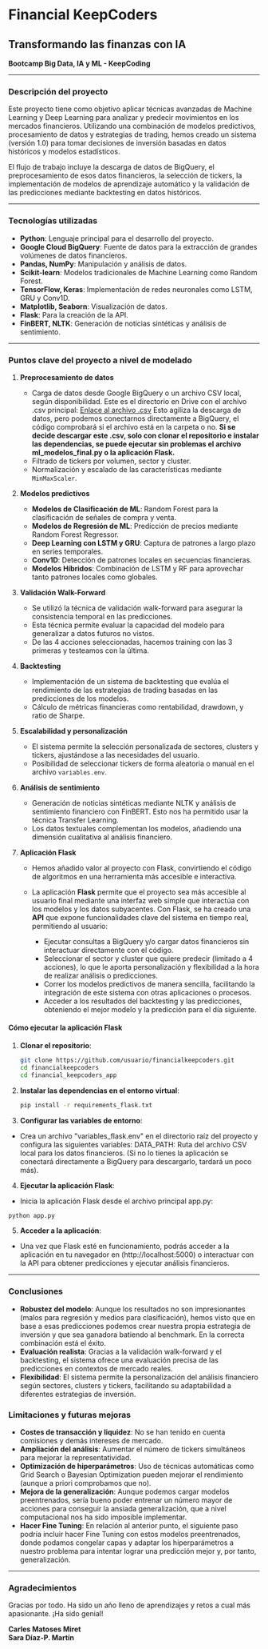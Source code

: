 # Financial KeepCoders 
## Transformando las finanzas con IA  
**Bootcamp Big Data, IA y ML - KeepCoding**

---

### Descripción del proyecto
Este proyecto tiene como objetivo aplicar técnicas avanzadas de Machine Learning y Deep Learning para analizar y predecir movimientos en los mercados financieros. Utilizando una combinación de modelos predictivos, procesamiento de datos y estrategias de trading, hemos creado un sistema (versión 1.0) para tomar decisiones de inversión basadas en datos históricos y modelos estadísticos.

El flujo de trabajo incluye la descarga de datos de BigQuery, el preprocesamiento de esos datos financieros, la selección de tickers, la implementación de modelos de aprendizaje automático y la validación de las predicciones mediante backtesting en datos históricos.

---

### Tecnologías utilizadas
- **Python**: Lenguaje principal para el desarrollo del proyecto.
- **Google Cloud BigQuery**: Fuente de datos para la extracción de grandes volúmenes de datos financieros.
- **Pandas, NumPy**: Manipulación y análisis de datos.
- **Scikit-learn**: Modelos tradicionales de Machine Learning como Random Forest.
- **TensorFlow, Keras**: Implementación de redes neuronales como LSTM, GRU y Conv1D.
- **Matplotlib, Seaborn**: Visualización de datos.
- **Flask**: Para la creación de la API.
- **FinBERT, NLTK**: Generación de noticias sintéticas y análisis de sentimiento.

---

### Puntos clave del proyecto a nivel de modelado

1. **Preprocesamiento de datos**
   - Carga de datos desde Google BigQuery o un archivo CSV local, según disponibilidad. Este es el directorio en Drive con el archivo .csv principal: [Enlace al archivo .csv](https://drive.google.com/drive/folders/1IdonUB38UQC8TSGIrdPwrMCv5eThVB5d?usp=sharing)
Esto agiliza la descarga de datos, pero podemos conectarnos directamente a BigQuery, el código comprobará si el archivo está en la carpeta o no.
**Si se decide descargar este .csv, solo con clonar el repositorio e instalar las dependencias, se puede ejecutar sin problemas el archivo ml_modelos_final.py o la aplicación Flask.**
   - Filtrado de tickers por volumen, sector y cluster.
   - Normalización y escalado de las características mediante `MinMaxScaler`.

2. **Modelos predictivos**
   - **Modelos de Clasificación de ML**: Random Forest para la clasificación de señales de compra y venta.
   - **Modelos de Regresión de ML**: Predicción de precios mediante Random Forest Regressor.
   - **Deep Learning con LSTM y GRU**: Captura de patrones a largo plazo en series temporales.
   - **Conv1D**: Detección de patrones locales en secuencias financieras.
   - **Modelos Híbridos**: Combinación de LSTM y RF para aprovechar tanto patrones locales como globales.

3. **Validación Walk-Forward**
   - Se utilizó la técnica de validación walk-forward para asegurar la consistencia temporal en las predicciones.
   - Esta técnica permite evaluar la capacidad del modelo para generalizar a datos futuros no vistos.
   - De las 4 acciones seleccionadas, hacemos training con las 3 primeras y testeamos con la última.

4. **Backtesting**
   - Implementación de un sistema de backtesting que evalúa el rendimiento de las estrategias de trading basadas en las predicciones de los modelos.
   - Cálculo de métricas financieras como rentabilidad, drawdown, y ratio de Sharpe.

5. **Escalabilidad y personalización**
   - El sistema permite la selección personalizada de sectores, clusters y tickers, ajustándose a las necesidades del usuario.
   - Posibilidad de seleccionar tickers de forma aleatoria o manual en el archivo `variables.env`.

6. **Análisis de sentimiento**
   - Generación de noticias sintéticas mediante NLTK y análisis de sentimiento financiero con FinBERT. Esto nos ha permitido usar la técnica Transfer Learning.
   - Los datos textuales complementan los modelos, añadiendo una dimensión cualitativa al análisis financiero.
  
7. **Aplicación Flask**
   - Hemos añadido valor al proyecto con Flask, convirtiendo el código de algoritmos en una herramienta más accesible e interactiva.
   - La aplicación **Flask** permite que el proyecto sea más accesible al usuario final mediante una interfaz web simple que interactúa con los modelos y los datos subyacentes. Con Flask, se ha creado una **API** que expone funcionalidades clave del sistema en tiempo real, permitiendo al usuario:

      - Ejecutar consultas a BigQuery y/o cargar datos financieros sin interactuar directamente con el código.
      - Seleccionar el sector y cluster que quiere predecir (limitado a 4 acciones), lo que le aporta personalización y flexibilidad a la hora de realizar análisis o predicciones.
      - Correr los modelos predictivos de manera sencilla, facilitando la integración de este sistema con otras aplicaciones o procesos.
      - Acceder a los resultados del backtesting y las predicciones, obteniendo el mejor modelo y la predicción para el día siguiente.

#### Cómo ejecutar la aplicación Flask

1. **Clonar el repositorio**:
   ```bash
   git clone https://github.com/usuario/financialkeepcoders.git
   cd financialkeepcoders
   cd financial_keepcoders_app
   ```
2. **Instalar las dependencias en el entorno virtual**:
   ```bash
   pip install -r requirements_flask.txt
   ```
3. **Configurar las variables de entorno**:
- Crea un archivo "variables_flask.env" en el directorio raíz del proyecto y configura las siguientes variables:
DATA_PATH: Ruta del archivo CSV local para los datos financieros. (Si no lo tienes la aplicación se conectará directamente a BigQuery para descargarlo, tardará un poco más).

4. **Ejecutar la aplicación Flask**:
- Inicia la aplicación Flask desde el archivo principal app.py:
```bash
python app.py
```
5. **Acceder a la aplicación**:
- Una vez que Flask esté en funcionamiento, podrás acceder a la aplicación en tu navegador en (http://localhost:5000) o interactuar con la API para obtener predicciones y ejecutar análisis financieros.


---

### Conclusiones

- **Robustez del modelo**: Aunque los resultados no son impresionantes (malos para regresión y medios para clasificación), hemos visto que en base a esas predicciones podemos crear nuestra propia estrategia de inversión y que sea ganadora batiendo al benchmark. En la correcta combinación está el éxito.
- **Evaluación realista**: Gracias a la validación walk-forward y el backtesting, el sistema ofrece una evaluación precisa de las predicciones en contextos de mercado reales.
- **Flexibilidad**: El sistema permite la personalización del análisis financiero según sectores, clusters y tickers, facilitando su adaptabilidad a diferentes estrategias de inversión.

### Limitaciones y futuras mejoras
- **Costes de transacción y liquidez**: No se han tenido en cuenta comisiones y demás intereses de mercado.
- **Ampliación del análisis**: Aumentar el número de tickers simultáneos para mejorar la representatividad.
- **Optimización de hiperparámetros**: Uso de técnicas automáticas como Grid Search o Bayesian Optimization pueden mejorar el rendimiento (aunque a priori comprobamos que no).
- **Mejora de la generalización**: Aunque podemos cargar modelos preentrenados, sería bueno poder entrenar un número mayor de acciones para conseguir la ansiada generalización, que a nivel computacional nos ha sido imposible implementar.
- **Hacer Fine Tuning**: En relación al anterior punto, el siguiente paso podría incluir hacer Fine Tuning con estos modelos preentrenados, donde podamos congelar capas y adaptar los hiperparámetros a nuestro problema para intentar lograr una predicción mejor y, por tanto, generalización.

---


### Agradecimientos

Gracias por todo. Ha sido un año lleno de aprendizajes y retos a cual más apasionante. ¡Ha sido genial!

**Carles Matoses Miret**  
**Sara Díaz-P. Martín**


